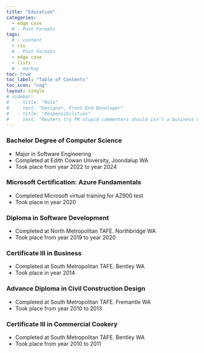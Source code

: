 ```yaml
---
title: "Education"
categories:
  - edge case
  # - Post Formats
tags:
  # - content
  - css
  # - Post Formats
  - edge case
  - lists
  # - markup
toc: true
toc_label: "Table of Contents"
toc_icon: "cog"
layout: single
# sidebar:
#   - title: "Role"
#     text: "Designer, Front-End Developer"
#   - title: "Responsibilities"
#     text: "Reuters try PR stupid commenters should isn't a business model"
---
```


<!-- # link: https://www.credly.com/badges/8fddf2aa-1d49-42dc-8ec1-028cc4ea182f?source=linked_in_profile -->

### Bachelor Degree of Computer Science 
* Major in Software Engineering
* Completed at Edith Cowan University, Joondalup WA
* Took place from year 2022 to year 2024

### Microsoft Certification: Azure Fundamentals 
* Completed Microsoft virtual training for AZ900 test
* Took place in year 2020

### Diploma in Software Development  
* Completed at North Metropolitan TAFE. Northbridge WA
* Took place from year 2019 to year 2020

### Certificate III in Business   
* Completed at South Metropolitan TAFE. Bentley WA
* Took place in year 2014

### Advance Diploma in Civil Construction Design   
* Completed at South Metropolitan TAFE. Fremantle WA
* Took place from year 2010 to 2013

### Certificate III in Commercial Cookery   
* Completed at South Metropolitan TAFE. Bentley WA
* Took place from year 2010 to 2011
   
